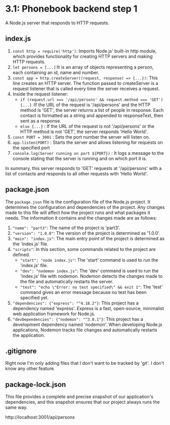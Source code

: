 # 3.1: Phonebook backend step 1

A Node.js server that responds to HTTP requests.

## index.js

1. `const http = require('http')`: Imports Node.js' built-in http module, which provides functionality for creating HTTP servers and making HTTP requests.
2. `let persons = [...]`:It is an array of objects representing a person, each containing an id, name and number.
3. `const app = http.createServer((request, response) => {...})`:  This line creates an HTTP server. The function passed to createServer is a request listener that is called every time the server receives a request.
4. Inside the request listener:
   - `if (request.url === '/api/persons' && request.method === 'GET') {...}` :If the URL of the request is '/api/persons' and the HTTP method is 'GET', the server returns a list of people in response. Each contact is formatted as a string and appended to responseText, then sent as a response.
   - `else {...}` : If the URL of the request is not '/api/persons' or the HTTP method is not 'GET', the server responds 'Hello World'.
5. `const PORT = 3001` : Sets the port number the server will listen on.
6. `app.listen(PORT)` : Starts the server and allows listening for requests on the specified port
7. `console.log(Server running on port ${PORT})` : It logs a message to the console stating that the server is running and on which port it is.

In summary, this server responds to 'GET' requests at '/api/persons' with a list of contacts and responds to all other requests with 'Hello World'.

## package.json

The `package.json` file is the configuration file of the Node.js project. It determines the configuration and dependencies of the project. Any changes made to this file will affect how the project runs and what packages it needs. The information it contains and the changes made are as follows:

1. `"name": "part3"`: The name of the project is 'part3'.
2. `"version": "1.0.0"`: The version of the project is determined as '1.0.0'.
3. `"main": "index.js"`: The main entry point of the project is determined as the 'index.js' file.
4. `"scripts"`: In this section, some commands related to the project are defined.
   - `"start": "node index.js"`: The 'start' command is used to run the 'index.js' file.
   - `"dev": "nodemon index.js"`: The 'dev' command is used to run the 'index.js' file with nodemon. Nodemon detects the changes made to the file and automatically restarts the server.
   - `"test": "echo \"Error: no test specified\" && exit 1"`: The 'test' command gives an error message because no test has been specified yet.
5. `"dependencies": {"express": "^4.18.2"}`: This project has a dependency named 'express'. Express is a fast, open-source, minimalist web application framework for Node.js.
6. `"devDependencies": {"nodemon": "^3.0.1"}`: This project has a development dependency named 'nodemon'. When developing Node.js applications, Nodemon tracks file changes and automatically restarts the application.


## .gitignore

Right now I'm only adding files that I don't want to be tracked by 'git'. I don't know any other feature.

## package-lock.json

This file provides a complete and precise snapshot of our application's dependencies, and this snapshot ensures that our project always runs the same way.


























http://localhost:3001/api/persons